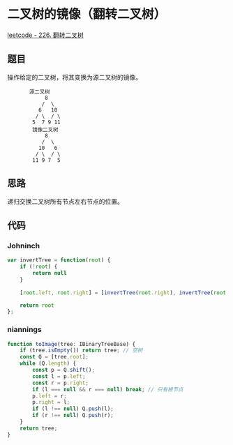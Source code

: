 # 二叉树的镜像（翻转二叉树）

[leetcode - 226. 翻转二叉树](https://leetcode-cn.com/problems/invert-binary-tree/)

## 题目
操作给定的二叉树，将其变换为源二叉树的镜像。
```
       源二叉树 
    	    8
    	   /  \
    	  6   10
    	 / \  / \
    	5  7 9 11
    	镜像二叉树
    	    8
    	   /  \
    	  10   6
    	 / \  / \
    	11 9 7  5
```
## 思路
递归交换二叉树所有节点左右节点的位置。

## 代码

### Johninch
```js
var invertTree = function(root) {
    if (!root) {
        return null
	}
	
	[root.left, root.right] = [invertTree(root.right), invertTree(root.left)]

	return root
};
```

### niannings
```ts
function toImage(tree: IBinaryTreeBase) {
    if (tree.isEmpty()) return tree; // 空树
    const Q = [tree.root];
    while (Q.length) {
        const p = Q.shift();
        const l = p.left;
        const r = p.right;
        if (l === null && r === null) break; // 只有根节点
        p.left = r;
        p.right = l;
        if (l !== null) Q.push(l);
        if (r !== null) Q.push(r);
    }
    return tree;
}
```
